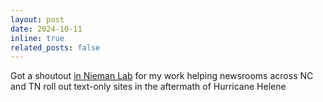 ```yaml
---
layout: post
date: 2024-10-11
inline: true
related_posts: false
---
```


Got a shoutout [in Nieman Lab](https://www.niemanlab.org/2024/10/with-hurricane-milton-looming-npr-stations-got-a-lower-bandwidth-way-to-reach-residents/) for my work helping newsrooms across NC and TN roll out text-only sites in the aftermath of Hurricane Helene
